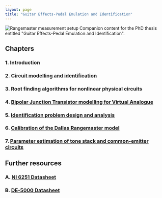 ```yaml
---
layout: page
title: "Guitar Effects-Pedal Emulation and Identification"
---
```


![Rangemaster measurement setup]({{site.baseurl}}/images/rangemaster-measurement.jpg)
Companion content for the PhD thesis entitled "Guitar Effects-Pedal Emulation and Identification".

## Chapters

### 1. Introduction
### 2. [Circuit modelling and identification](./chapters/circuit-modelling-identification)
### 3. Root finding algorithms for nonlinear physical circuits
### 4. [Bipolar Junction Transistor modelling for Virtual Analogue](./chapters/bjt-modelling)
### 5. [Identification problem design and analysis](./chapters/identification-design)
### 6. [Calibration of the Dallas Rangemaster model](./chapters/calibration)
### 7. [Parameter estimation of tone stack and common-emitter circuits](./chapters/parameter-estimation)

## Further resources

### A. [NI 6251 Datasheet](./files/NI_6251.pdf)
### B. [DE-5000 Datasheet](./files/DE-5000.pdf)
